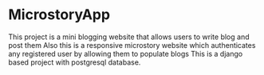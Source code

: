 # MicrostoryApp
This project is a mini blogging website that allows users to write blog and post them
Also this is a responsive microstory website which authenticates any registered user by allowing them to populate blogs
This is a django based project with postgresql database.
